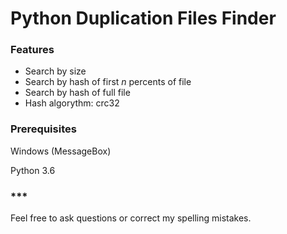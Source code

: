# Python Duplication Files Finder

### Features
- Search by size
- Search by hash of first *n* percents of file
- Search by hash of full file
- Hash algorythm: crc32

### Prerequisites
Windows (MessageBox)

Python 3.6

### \*\*\*
Feel free to ask questions or correct my spelling mistakes.
